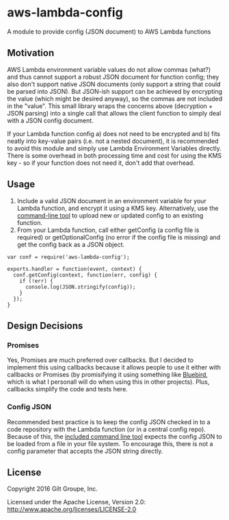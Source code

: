 # aws-lambda-config
A module to provide config (JSON document) to AWS Lambda functions

## Motivation
AWS Lambda environment variable values do not allow commas (what?) and thus cannot support a robust JSON
document for function config; they also don't support native JSON documents (only support a string that
could be parsed into JSON). But JSON-ish support can be achieved by encrypting the value (which might be
desired anyway), so the commas are not included in the "value". This small library wraps the concerns above
(decryption + JSON parsing) into a single call that allows the client function to simply deal with a JSON
config document.

If your Lambda function config a) does not need to be encrypted and b) fits neatly into key-value pairs
(i.e. not a nested document), it is recommended to avoid this module and simply use Lambda Environment
Variables directly. There is some overhead in both processing time and cost for using the KMS key - so if
your function does not need it, don't add that overhead.


## Usage
1. Include a valid JSON document in an environment variable for your Lambda function, and encrypt it using
   a KMS key. Alternatively, use the [command-line tool](bin/put-config) to upload new or updated config to
   an existing function.
2. From your Lambda function, call either getConfig (a config file is required) or getOptionalConfig (no error
   if the config file is missing) and get the config back as a JSON object.

```
var conf = require('aws-lambda-config');

exports.handler = function(event, context) {
  conf.getConfig(context, function(err, config) {
    if (!err) {
      console.log(JSON.stringify(config));
    }
  });
}
```


## Design Decisions

### Promises
Yes, Promises are much preferred over callbacks. But I decided to implement this using callbacks because it
allows people to use it either with callbacks or Promises (by promisifying it using something like
[Bluebird](http://bluebirdjs.com/), which is what I personall will do when using this in other projects). Plus,
callbacks simplify the code and tests here.


### Config JSON
Recommended best practice is to keep the config JSON checked in to a code repository with the Lambda function
(or in a central config repo). Because of this, the [included command line tool](bin/put-config) expects the
config JSON to be loaded from a file in your file system. To encourage this, there is not a config parameter
that accepts the JSON string directly.


## License
Copyright 2016 Gilt Groupe, Inc.

Licensed under the Apache License, Version 2.0: http://www.apache.org/licenses/LICENSE-2.0